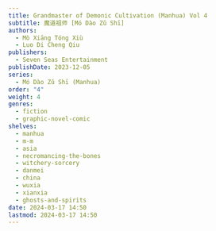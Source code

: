 ```yaml
---
title: Grandmaster of Demonic Cultivation (Manhua) Vol 4
subtitle: 魔道祖师 [Mó Dào Zǔ Shī]
authors:
  - Mò Xiāng Tóng Xiù
  - Luo Di Cheng Qiu
publishers:
  - Seven Seas Entertainment
publishDate: 2023-12-05
series:
  - Mó Dào Zǔ Shī (Manhua)
order: "4"
weight: 4
genres:
  - fiction
  - graphic-novel-comic
shelves:
  - manhua
  - m-m
  - asia
  - necromancing-the-bones
  - witchery-sorcery
  - danmei
  - china
  - wuxia
  - xianxia
  - ghosts-and-spirits
date: 2024-03-17 14:50
lastmod: 2024-03-17 14:50
---
```

